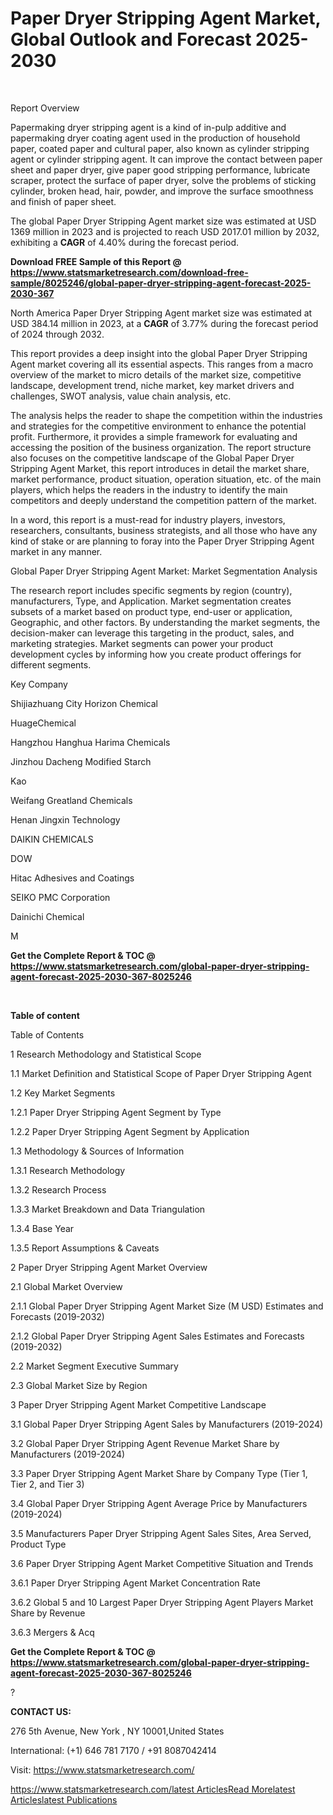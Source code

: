 <h1>Paper Dryer Stripping Agent Market, Global Outlook and Forecast 2025-2030</h1><br/><p>Report Overview</p>
 
 
 
 <p>Papermaking dryer stripping agent is a kind of in-pulp additive and papermaking dryer coating agent used in the production of household paper, coated paper and cultural paper, also known as cylinder stripping agent or cylinder stripping agent. It can improve the contact between paper sheet and paper dryer, give paper good stripping performance, lubricate scraper, protect the surface of paper dryer, solve the problems of sticking cylinder, broken head, hair, powder, and improve the surface smoothness and finish of paper sheet.</p>
 
 
 
 <p>The global Paper Dryer Stripping Agent market size was estimated at USD 1369 million in 2023 and is projected to reach USD 2017.01 million by 2032, exhibiting a <strong>CAGR</strong> of 4.40% during the forecast period.</p>
 
 
 
 <p><strong>Download FREE Sample of this Report @ <a href="https://www.statsmarketresearch.com/download-free-sample/8025246/global-paper-dryer-stripping-agent-forecast-2025-2030-367">https://www.statsmarketresearch.com/download-free-sample/8025246/global-paper-dryer-stripping-agent-forecast-2025-2030-367</a></strong></p>
 
 
 
 <p>North America Paper Dryer Stripping Agent market size was estimated at USD 384.14 million in 2023, at a <strong>CAGR</strong> of 3.77% during the forecast period of 2024 through 2032.</p>
 
 
 
 <p>This report provides a deep insight into the global Paper Dryer Stripping Agent market covering all its essential aspects. This ranges from a macro overview of the market to micro details of the market size, competitive landscape, development trend, niche market, key market drivers and challenges, SWOT analysis, value chain analysis, etc.</p>
 
 
 
 <p>The analysis helps the reader to shape the competition within the industries and strategies for the competitive environment to enhance the potential profit. Furthermore, it provides a simple framework for evaluating and accessing the position of the business organization. The report structure also focuses on the competitive landscape of the Global Paper Dryer Stripping Agent Market, this report introduces in detail the market share, market performance, product situation, operation situation, etc. of the main players, which helps the readers in the industry to identify the main competitors and deeply understand the competition pattern of the market.</p>
 
 
 
 <p>In a word, this report is a must-read for industry players, investors, researchers, consultants, business strategists, and all those who have any kind of stake or are planning to foray into the Paper Dryer Stripping Agent market in any manner.</p>
 
 
 
 <p>Global Paper Dryer Stripping Agent Market: Market Segmentation Analysis</p>
 
 
 
 <p>The research report includes specific segments by region (country), manufacturers, Type, and Application. Market segmentation creates subsets of a market based on product type, end-user or application, Geographic, and other factors. By understanding the market segments, the decision-maker can leverage this targeting in the product, sales, and marketing strategies. Market segments can power your product development cycles by informing how you create product offerings for different segments.</p>
 
 
 
 <p>Key Company</p>
 
 
 
 <p>Shijiazhuang City Horizon Chemical</p>
 
 
 
 <p>HuageChemical</p>
 
 
 
 <p>Hangzhou Hanghua Harima Chemicals</p>
 
 
 
 <p>Jinzhou Dacheng Modified Starch</p>
 
 
 
 <p>Kao</p>
 
 
 
 <p>Weifang Greatland Chemicals</p>
 
 
 
 <p>Henan Jingxin Technology</p>
 
 
 
 <p>DAIKIN CHEMICALS</p>
 
 
 
 <p>DOW</p>
 
 
 
 <p>Hitac Adhesives and Coatings</p>
 
 
 
 <p>SEIKO PMC Corporation</p>
 
 
 
 <p>Dainichi Chemical</p>
 
 
 
 <p>M</p>
 
 
 
 <div><b>Get the Complete Report & TOC @ <a href="https://www.statsmarketresearch.com/global-paper-dryer-stripping-agent-forecast-2025-2030-367-8025246">https://www.statsmarketresearch.com/global-paper-dryer-stripping-agent-forecast-2025-2030-367-8025246</a></b></div>
 
 
 
 <p><br />
 
 <b>Table of content</b></p>
 
 
 
 <p>Table of Contents<br />
 
 1 Research Methodology and Statistical Scope<br />
 
 1.1 Market Definition and Statistical Scope of Paper Dryer Stripping Agent<br />
 
 1.2 Key Market Segments<br />
 
 1.2.1 Paper Dryer Stripping Agent Segment by Type<br />
 
 1.2.2 Paper Dryer Stripping Agent Segment by Application<br />
 
 1.3 Methodology & Sources of Information<br />
 
 1.3.1 Research Methodology<br />
 
 1.3.2 Research Process<br />
 
 1.3.3 Market Breakdown and Data Triangulation<br />
 
 1.3.4 Base Year<br />
 
 1.3.5 Report Assumptions & Caveats<br />
 
 2 Paper Dryer Stripping Agent Market Overview<br />
 
 2.1 Global Market Overview<br />
 
 2.1.1 Global Paper Dryer Stripping Agent Market Size (M USD) Estimates and Forecasts (2019-2032)<br />
 
 2.1.2 Global Paper Dryer Stripping Agent Sales Estimates and Forecasts (2019-2032)<br />
 
 2.2 Market Segment Executive Summary<br />
 
 2.3 Global Market Size by Region<br />
 
 3 Paper Dryer Stripping Agent Market Competitive Landscape<br />
 
 3.1 Global Paper Dryer Stripping Agent Sales by Manufacturers (2019-2024)<br />
 
 3.2 Global Paper Dryer Stripping Agent Revenue Market Share by Manufacturers (2019-2024)<br />
 
 3.3 Paper Dryer Stripping Agent Market Share by Company Type (Tier 1, Tier 2, and Tier 3)<br />
 
 3.4 Global Paper Dryer Stripping Agent Average Price by Manufacturers (2019-2024)<br />
 
 3.5 Manufacturers Paper Dryer Stripping Agent Sales Sites, Area Served, Product Type<br />
 
 3.6 Paper Dryer Stripping Agent Market Competitive Situation and Trends<br />
 
 3.6.1 Paper Dryer Stripping Agent Market Concentration Rate<br />
 
 3.6.2 Global 5 and 10 Largest Paper Dryer Stripping Agent Players Market Share by Revenue<br />
 
 3.6.3 Mergers & Acq</p>
 
 
 
 <div><b>Get the Complete Report & TOC @ <a href="https://www.statsmarketresearch.com/global-paper-dryer-stripping-agent-forecast-2025-2030-367-8025246">https://www.statsmarketresearch.com/global-paper-dryer-stripping-agent-forecast-2025-2030-367-8025246</a></b></div>
 
 
 
 <p>? </p>
 
 
 
 <p><b>CONTACT US:</b><br />
 
 276 5th Avenue, New York , NY 10001,United States<br />
 
 International: (+1) 646 781 7170 / +91 8087042414<br />
 
 Visit: <a href="https://www.statsmarketresearch.com/">https://www.statsmarketresearch.com/</a><br />
 
 <a href="https://gyeongbokgung.com">https://www.statsmarketresearch.com/</a><a href="https://hallyeomaritime.com">latest Articles</a><a href="https://jingwansa.com">Read More</a><a href="https://nguoiviet.jp/">latest Articles</a><a href="https://www.intelmarketresearch.com/">latest Publications</a></p>